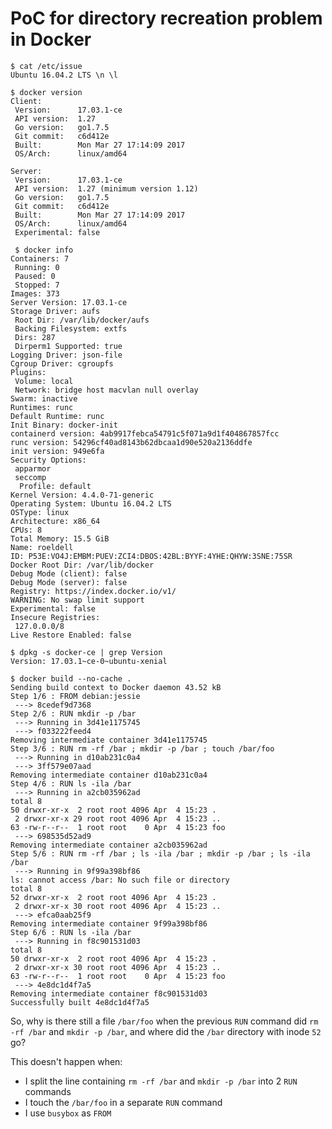 # PoC for directory recreation problem in Docker

    $ cat /etc/issue
    Ubuntu 16.04.2 LTS \n \l

    $ docker version
    Client:
     Version:      17.03.1-ce
     API version:  1.27
     Go version:   go1.7.5
     Git commit:   c6d412e
     Built:        Mon Mar 27 17:14:09 2017
     OS/Arch:      linux/amd64

    Server:
     Version:      17.03.1-ce
     API version:  1.27 (minimum version 1.12)
     Go version:   go1.7.5
     Git commit:   c6d412e
     Built:        Mon Mar 27 17:14:09 2017
     OS/Arch:      linux/amd64
     Experimental: false

     $ docker info
    Containers: 7
     Running: 0
     Paused: 0
     Stopped: 7
    Images: 373
    Server Version: 17.03.1-ce
    Storage Driver: aufs
     Root Dir: /var/lib/docker/aufs
     Backing Filesystem: extfs
     Dirs: 287
     Dirperm1 Supported: true
    Logging Driver: json-file
    Cgroup Driver: cgroupfs
    Plugins:
     Volume: local
     Network: bridge host macvlan null overlay
    Swarm: inactive
    Runtimes: runc
    Default Runtime: runc
    Init Binary: docker-init
    containerd version: 4ab9917febca54791c5f071a9d1f404867857fcc
    runc version: 54296cf40ad8143b62dbcaa1d90e520a2136ddfe
    init version: 949e6fa
    Security Options:
     apparmor
     seccomp
      Profile: default
    Kernel Version: 4.4.0-71-generic
    Operating System: Ubuntu 16.04.2 LTS
    OSType: linux
    Architecture: x86_64
    CPUs: 8
    Total Memory: 15.5 GiB
    Name: roeldell
    ID: P53E:VO4J:EMBM:PUEV:ZCI4:DBOS:42BL:BYYF:4YHE:QHYW:3SNE:75SR
    Docker Root Dir: /var/lib/docker
    Debug Mode (client): false
    Debug Mode (server): false
    Registry: https://index.docker.io/v1/
    WARNING: No swap limit support
    Experimental: false
    Insecure Registries:
     127.0.0.0/8
    Live Restore Enabled: false

    $ dpkg -s docker-ce | grep Version
    Version: 17.03.1~ce-0~ubuntu-xenial

    $ docker build --no-cache .
    Sending build context to Docker daemon 43.52 kB
    Step 1/6 : FROM debian:jessie
     ---> 8cedef9d7368
    Step 2/6 : RUN mkdir -p /bar
     ---> Running in 3d41e1175745
     ---> f033222feed4
    Removing intermediate container 3d41e1175745
    Step 3/6 : RUN rm -rf /bar ; mkdir -p /bar ; touch /bar/foo
     ---> Running in d10ab231c0a4
     ---> 3ff579e07aad
    Removing intermediate container d10ab231c0a4
    Step 4/6 : RUN ls -ila /bar
     ---> Running in a2cb035962ad
    total 8
    50 drwxr-xr-x  2 root root 4096 Apr  4 15:23 .
     2 drwxr-xr-x 29 root root 4096 Apr  4 15:23 ..
    63 -rw-r--r--  1 root root    0 Apr  4 15:23 foo
     ---> 698535d52ad9
    Removing intermediate container a2cb035962ad
    Step 5/6 : RUN rm -rf /bar ; ls -ila /bar ; mkdir -p /bar ; ls -ila /bar
     ---> Running in 9f99a398bf86
    ls: cannot access /bar: No such file or directory
    total 8
    52 drwxr-xr-x  2 root root 4096 Apr  4 15:23 .
     2 drwxr-xr-x 30 root root 4096 Apr  4 15:23 ..
     ---> efca0aab25f9
    Removing intermediate container 9f99a398bf86
    Step 6/6 : RUN ls -ila /bar
     ---> Running in f8c901531d03
    total 8
    50 drwxr-xr-x  2 root root 4096 Apr  4 15:23 .
     2 drwxr-xr-x 30 root root 4096 Apr  4 15:23 ..
    63 -rw-r--r--  1 root root    0 Apr  4 15:23 foo
     ---> 4e8dc1d4f7a5
    Removing intermediate container f8c901531d03
    Successfully built 4e8dc1d4f7a5

So, why is there still a file `/bar/foo` when the previous `RUN` command did `rm -rf /bar` and `mkdir -p /bar`, and where did the `/bar` directory with inode `52` go?

This doesn't happen when:
 - I split the line containing `rm -rf /bar` and `mkdir -p /bar` into 2 `RUN` commands
 - I touch the `/bar/foo` in a separate `RUN` command
 - I use `busybox` as `FROM`
